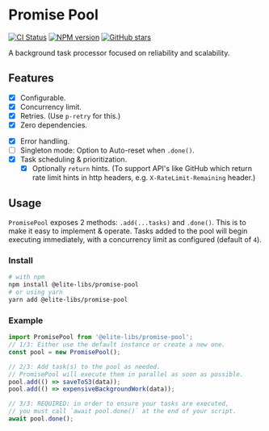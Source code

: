 # Promise Pool

[![CI Status](https://github.com/elite-libs/promise-pool/workflows/test/badge.svg)](https://github.com/elite-libs/promise-pool/actions)
[![NPM version](https://img.shields.io/npm/v/@elite-libs/promise-pool.svg)](https://www.npmjs.com/package/@elite-libs/promise-pool)
[![GitHub stars](https://img.shields.io/github/stars/elite-libs/promise-pool.svg?style=social)](https://github.com/elite-libs/promise-pool)

A background task processor focused on reliability and scalability.

## Features

- [x] Configurable.
- [x] Concurrency limit.
- [x] Retries. (Use `p-retry` for this.)
- [x] Zero dependencies.
<!-- - [x] ~~Progress events.~~ -->
- [x] Error handling.
- [ ] Singleton mode: Option to Auto-reset when `.done()`.
- [x] Task scheduling & prioritization.
  - [x] Optionally `return` hints. (To support API's like GitHub which return rate limit hints in http headers, e.g. `X-RateLimit-Remaining` header.)

## Usage

`PromisePool` exposes 2 methods: `.add(...tasks)` and `.done()`. This is to make it easy to implement & operate.
Tasks added to the pool will begin executing immediately, with a concurrency limit as configured (default of `4`).

### Install
  
```sh
# with npm
npm install @elite-libs/promise-pool
# or using yarn
yarn add @elite-libs/promise-pool
```

### Example

```typescript
import PromisePool from '@elite-libs/promise-pool';
// 1/3: Either use the default instance or create a new one.
const pool = new PromisePool();

// 2/3: Add task(s) to the pool as needed.
// PromisePool will execute them in parallel as soon as possible.
pool.add(() => saveToS3(data));
pool.add(() => expensiveBackgroundWork(data));

// 3/3: REQUIRED: in order to ensure your tasks are executed, 
// you must call `await pool.done()` at the end of your script.
await pool.done();
```

<!--
## Config Options

```ts
interface PoolConfig {
  maxWorkers: number;
  backgroundRecheckInterval: number;
  // results: 'ignore' | 'collect-all' | 'only-errors';
  // errorLimit: number | false;
  // retryLimit: number | false;
  // retryBackoff: 'exponential' | 'linear';

  // onTaskError?: <TPlaceholder, TError extends Error>(
  //   error: TError,
  //   task: TaskResult<TPlaceholder, TError> & TaskMetadata
  // ) => void | Promise<unknown> | unknown;

  // Instrumentation
  /**
   * `timestampCallback` defaults to `Date.now()`
   *
   * In node, get more accurate results with `process.hrtime()`
   *
   */
  timestampCallback?: TimerCallback | null;
}
```

-->
<!-- # Naming & Abbreviation Ideas 

| Abbrev. | Name |
|-|-|
| ASS Pool | **Async Streaming Service Pool** (though I think Hard Rock Hotel snagged this a while ago...) |
| TAR Pool | **Throttled Async Recursive Pool**  |
| AASS Pool  | **Async, Await, Streaming Service Pool** |
| SCAM | **Streaming coordinated, async manager** |
| SQAM | **Streamed queue, async manager** |
| SMAQ | **Streaming managed, async queue** |
| SPAQ | **Streamed processing, async queue** |
| SPANQ | **Streamed processing, async natural queue** |
| SPAAS | **Streaming promise, async, await service** |
| SPAAM | **Streaming promise, async, await manager** |
| TPS, & TPS Reports | **Throttled Promise Service. Which emits  _TPS Reports_** |
| PASS Pool  | **Promise, Async, Streaming, Service Pool** |
| SPAAT | **Streaming promise, async, await throttling** |
| SAAP | **Streaming async & await, pool service!** |
 -->

<!-- 
## MVP

1. Create an instance on ASS Class
1. TDD/design interfaces
 -->
